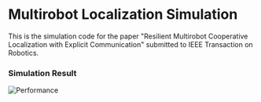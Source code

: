 # Multirobot Localization Simulation

This is the simulation code for the paper "Resilient Multirobot Cooperative Localization with Explicit Communication" submitted to IEEE Transaction on Robotics.

### Simulation Result



![Performance](https://imgur.com/a/d6WdFn0)
